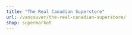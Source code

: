 ```yaml
---
title: "The Real Canadian Superstore"
url: /vancouver/the-real-canadian-superstore/
shop: supermarket
---
```

